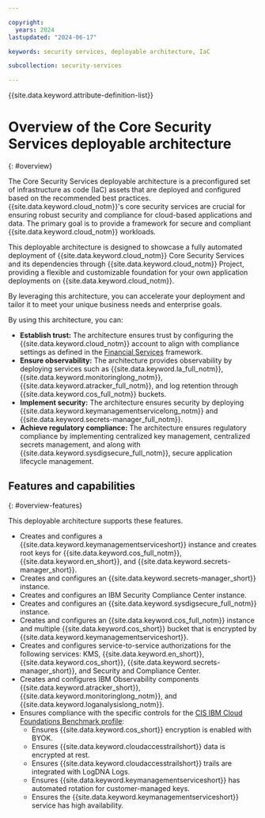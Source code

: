 ```yaml
---

copyright:
  years: 2024
lastupdated: "2024-06-17"

keywords: security services, deployable architecture, IaC

subcollection: security-services

---
```


{{site.data.keyword.attribute-definition-list}}

# Overview of the Core Security Services deployable architecture
{: #overview}

The Core Security Services deployable architecture is a preconfigured set of infrastructure as code (IaC) assets that are deployed and configured based on the recommended best practices. {{site.data.keyword.cloud_notm}}'s core security services are crucial for ensuring robust security and compliance for cloud-based applications and data. The primary goal is to provide a framework for secure and compliant {{site.data.keyword.cloud_notm}} workloads.

This deployable architecture is designed to showcase a fully automated deployment of {{site.data.keyword.cloud_notm}} Core Security Services and its dependencies through {{site.data.keyword.cloud_notm}} Project, providing a flexible and customizable foundation for your own application deployments on {{site.data.keyword.cloud_notm}}.

By leveraging this architecture, you can accelerate your deployment and tailor it to meet your unique business needs and enterprise goals.

By using this architecture, you can:

* **Establish trust:** The architecture ensures trust by configuring the {{site.data.keyword.cloud_notm}} account to align with compliance settings as defined in the [Financial Services](/docs/framework-financial-services?topic=framework-financial-services-about) framework.
* **Ensure observability:** The architecture provides observability by deploying services such as {{site.data.keyword.la_full_notm}}, {{site.data.keyword.monitoringlong_notm}}, {{site.data.keyword.atracker_full_notm}}, and log retention through {{site.data.keyword.cos_full_notm}} buckets.
* **Implement security:** The architecture ensures security by deploying {{site.data.keyword.keymanagementservicelong_notm}} and {{site.data.keyword.secrets-manager_full_notm}}.
* **Achieve regulatory compliance:** The architecture ensures regulatory compliance by implementing centralized key management, centralized secrets management, and along with {{site.data.keyword.sysdigsecure_full_notm}}, secure application lifecycle management.

## Features and capabilities
{: #overview-features}

This deployable architecture supports these features.

* Creates and configures a {{site.data.keyword.keymanagementserviceshort}} instance and creates root keys for {{site.data.keyword.cos_full_notm}}, {{site.data.keyword.en_short}}, and {{site.data.keyword.secrets-manager_short}}.
* Creates and configures an {{site.data.keyword.secrets-manager_short}} instance.
* Creates and configures an IBM Security Compliance Center instance.
* Creates and configures an {{site.data.keyword.sysdigsecure_full_notm}} instance.
* Creates and configures an {{site.data.keyword.cos_full_notm}} instance and multiple {{site.data.keyword.cos_short}} bucket that is encrypted by {{site.data.keyword.keymanagementserviceshort}}.
* Creates and configures service-to-service authorizations for the following services: KMS, {{site.data.keyword.en_short}}, {{site.data.keyword.cos_short}}, {{site.data.keyword.secrets-manager_short}}, and Security and Compliance Center.
* Creates and configures IBM Observability components {{site.data.keyword.atracker_short}}, {{site.data.keyword.monitoringlong_notm}}, and {{site.data.keyword.loganalysislong_notm}}.
* Ensures compliance with the specific controls for the [CIS IBM Cloud Foundations Benchmark profile](/docs/security-compliance?topic=security-compliance-cis-benchmark-profile):
    * Ensures {{site.data.keyword.cos_short}} encryption is enabled with BYOK.
    * Ensures {{site.data.keyword.cloudaccesstrailshort}} data is encrypted at rest.
    * Ensures {{site.data.keyword.cloudaccesstrailshort}} trails are integrated with LogDNA Logs.
    * Ensures {{site.data.keyword.keymanagementserviceshort}} has automated rotation for customer-managed keys.
    * Ensures the {{site.data.keyword.keymanagementserviceshort}} service has high availability.
